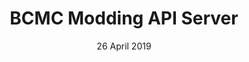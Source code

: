 ---
title: BCMC Modding API Server
summary: API Sever to help locate the ever changing asset urls in box critters
date: 26 April 2019
links:
- title: GitHub
  href: https://github.com/boxcrittersmods/bc-mod-api
- title: Mod Page
  href: http://bcmc.ga/projects/mod-api/
experience:
  languages: [js]
  libraries: [octokit,express,mongodb]
  platforms: [nodejs]
  communities: [bcmc]
---